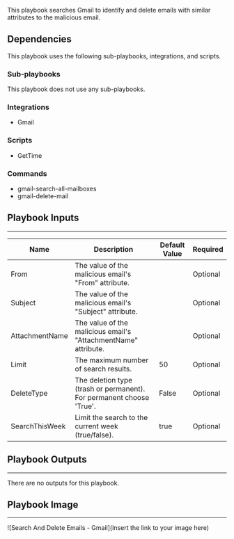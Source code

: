 This playbook searches Gmail to identify and delete emails with similar attributes to the malicious email.

## Dependencies
This playbook uses the following sub-playbooks, integrations, and scripts.

### Sub-playbooks
This playbook does not use any sub-playbooks.

### Integrations
* Gmail

### Scripts
* GetTime

### Commands
* gmail-search-all-mailboxes
* gmail-delete-mail

## Playbook Inputs
---

| **Name** | **Description** | **Default Value** | **Required** |
| --- | --- | --- | --- |
| From | The value of the malicious email's "From" attribute. |  | Optional |
| Subject | The value of the malicious email's "Subject" attribute. |  | Optional |
| AttachmentName | The value of the malicious email's "AttachmentName" attribute. |  | Optional |
| Limit | The maximum number of search results. | 50 | Optional |
| DeleteType | The deletion type \(trash or permanent\).<br/>For permanent choose 'True'. | False | Optional |
| SearchThisWeek | Limit the search to the current week \(true/false\). | true | Optional |

## Playbook Outputs
---
There are no outputs for this playbook.

## Playbook Image
---
![Search And Delete Emails - Gmail](Insert the link to your image here)